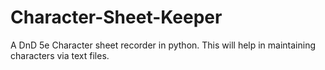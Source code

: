 # Character-Sheet-Keeper
A DnD 5e Character sheet recorder in python. This will help in maintaining characters via text files.
